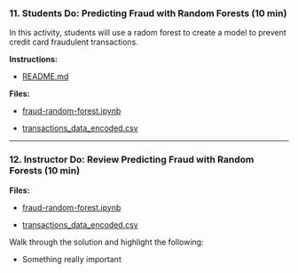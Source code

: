### 11. Students Do: Predicting Fraud with Random Forests (10 min)

In this activity, students will use a radom forest to create a model to prevent credit card fraudulent transactions.

**Instructions:**

* [README.md](activity/issue-1381/11-Stu-Random-Forest)

**Files:**

* [fraud-random-forest.ipynb](Activities/06_Stu-Random-Forest/Unsolved/fraud-random-forest.ipynb)

* [transactions_data_encoded.csv](Activities/06_Stu-Random-Forest/Resources/transactions_data_encoded.csv)

---

### 12. Instructor Do: Review Predicting Fraud with Random Forests (10 min)

**Files:**

* [fraud-random-forest.ipynb](Activities/06_Stu-Random-Forest/Solved/fraud-random-forest.ipynb)

* [transactions_data_encoded.csv](Activities/06_Stu-Random-Forest/Resources/transactions_data_encoded.csv)

Walk through the solution and highlight the following:

* Something really important
